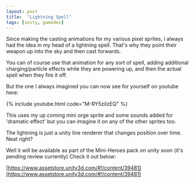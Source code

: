 ```yaml
---
layout: post
title:  "Lightning Spell"
tags: [unity, gamedev]
---
```


Since making the casting animations for my various pixel sprites, I always had the idea in my head of a lightning spell. That's why they point their weapon up into the sky and then cast forwards.

You can of course use that animation for any sort of spell, adding additional charging/particle effects while they are powering up, and then the actual spell when they fire it off.

But the one I always imagined you can now see for yourself on youtube here:

{% include youtube.html code="M-RY5ziIzEQ" %}

This uses my up coming mini orge sprite and some sounds added for 'dramatic effect' but you can imagine it on any of the other sprites too.

The lightning is just a unity line renderer that changes position over time. Neat right?

Well it will be available as part of the Mini-Heroes pack on unity soon (it's pending review currently) Check it out below:

[https://www.assetstore.unity3d.com/#!/content/39481](https://www.assetstore.unity3d.com/#!/content/39481)
